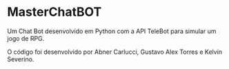 # MasterChatBOT

Um Chat Bot desenvolvido em Python com a API TeleBot para simular um jogo de RPG.

O código foi desenvolvido por Abner Carlucci, Gustavo Alex Torres e Kelvin Severino.